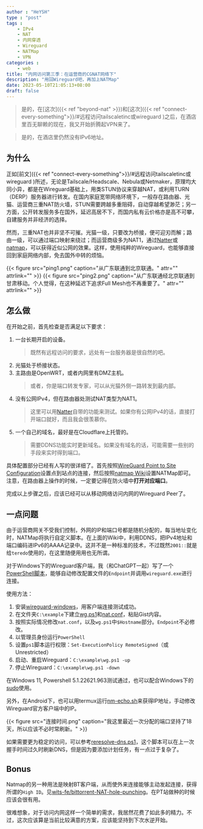 ```yaml
---
author : "HeYSH"
type : "post"
tags :
    - IPv4
    - NAT
    - 内网穿透
    - Wireguard
    - NATMap
    - VPN
categories :
    - web
title: "内网访问第三季：在运营商的CGNAT网络下"
description: "用回Wireguard吧，再加上NATMap"
date: 2023-05-10T21:05:13+08:00
draft: false
---
```


> 是的，在[这次]({{< ref "beyond-nat" >}})和[这次]({{< ref "connect-every-something">}}/#远程访问tailscaletinc或wireguard )之后，在酒店里百无聊赖的现在，我又开始折腾起VPN来了。

> 是的，在酒店里仍然没有IPv6地址。

## 为什么

正如[前文]({{< ref "connect-every-something">}}/#远程访问tailscaletinc或wireguard )所述，无论是Tailscale/Headscale、Nebula或Netmaker，原理均大同小异，都是在Wireguard基础上，用类STUN协议来穿越NAT，或利用TURN（DERP）服务器进行转发。在国内家庭宽带网络环境下，一般存在路由器、光猫、运营商三重NAT防火墙，STUN需要跨越多重阻碍，自动穿越希望渺茫；另一方面，公开转发服务多在国外，延迟高居不下，而国内私有云价格亦是高不可攀，自建服务并非经济的选择。

然而，三重NAT也并非坚不可摧。光猫一级，只要改为桥接，便可迎刃而解；路由一级，可以通过端口映射来绕过；而运营商级多为NAT1，通过[Natter](https://github.com/MikeWang000000/Natter/tree/v0.9)或[natmap](https://github.com/heiher/natmap)，可以获得近似公网的效果。这样，使用纯粹的Wireguard，也能够直接回到家庭网络内部，免去国外中转的烦恼。

{{< figure src="ping1.png" caption="从广东联通到北京联通。" attr="" attrlink="" >}}
{{< figure src="ping2.png" caption="从广东联通经北京联通到甘肃移动。个人觉得，在这种延迟下追求Full Mesh也不再重要了。" attr="" attrlink="" >}}


## 怎么做

在开始之前，首先检查是否满足以下要求：

1. 一台长期开启的设备。
    > 既然有远程访问的要求，远处有一台服务器是很自然的吧。
1. 光猫处于桥接状态。
1. 主路由是OpenWRT，或者内网里有DMZ主机。
    > 或者，你是端口转发专家，可以从光猫外侧一路转发到最内部。
1. 没有公网IPv4，但在路由器处测试NAT类型为NAT1。
    > 这里可以用[Natter](https://github.com/MikeWang000000/Natter/tree/v0.9)自带的功能来测试。如果你有公网IPv4的话，直接打开端口就好，而且我会很羡慕你。
1. 一个自己的域名，最好是在Cloudflare上托管的。
    > 需要DDNS功能实时更新域名。如果没有域名的话，可能需要一些别的手段来实时得到端口。

具体配置部分已经有人写的很详细了。首先按照[WireGuard Point to Site Configuration](https://www.procustodibus.com/blog/2020/11/wireguard-point-to-site-config/)设置点到站点的连接，然后按照[natmap Wiki](https://github.com/heiher/natmap/wiki/wireguard)设置NATMap即可。注意，在路由器上操作的时候，一定要记得在防火墙中**打开对应端口**。

完成以上步骤之后，应该已经可以从移动网络访问内网的Wireguard Peer了。

## 一点问题

由于运营商网关不受我们控制，外网的IP和端口号都是随机分配的，每当地址变化时，NATMap将执行自定义脚本。在上面的Wiki中，利用DDNS，把IPv4地址和端口编码进IPv6的AAAA记录中。这并不是一种标准的技术，不过既然`2001::`就是给`teredo`使用的，在这里随便用用也无所谓。

对于Windows下的Wireguard客户端，我（和ChatGPT一起）写了一个[PowerShell脚本](https://gist.github.com/heyeshuang/0054c73e3f2762f12a16165a5cfe8213#file-wg-ps1)，能够自动修改配置文件的`Endpoint`并调用`wireguard.exe`进行连接。

使用方法：

1. 安装[wireguard-windows](https://github.com/WireGuard/wireguard-windows/blob/master/docs/enterprise.md)，用客户端连接测试成功。
2. 在文件夹`C:\example`下建立[wg.ps1](https://gist.github.com/heyeshuang/0054c73e3f2762f12a16165a5cfe8213#file-wg-ps1)和[nat.conf](https://gist.github.com/heyeshuang/0054c73e3f2762f12a16165a5cfe8213#file-nat-conf)，粘贴Gist内容。
3. 按照实际情况修改`nat.conf`，以及`wg.ps1`中`$Hostname`部分。`Endpoint`不必修改。
4. 以管理员身份运行`PowerShell`
5. 设置`ps1`脚本运行权限：`Set-ExecutionPolicy RemoteSigned`（或Unrestricted）
6. 启动、重启Wireguard：`C:\example\wg.ps1 -up`
7. 停止Wireguard：`C:\example\wg.ps1 -down`

在Windows 11, Powershell  5.1.22621.963测试通过，也可以配合Windows下的[sudo](https://bjansen.github.io/scoop-apps/main/sudo/)使用。

另外，在Android下，也可以用termux运行[nm-echo.sh](https://gist.github.com/heyeshuang/0054c73e3f2762f12a16165a5cfe8213#file-nm-echo-sh)来获得IP地址，手动修改Wireguard官方客户端中的IP。

{{< figure src="连接时间.png" caption="我这里最近一次分配的端口坚持了18天，所以应该不必时常刷新。" >}}

如果需要更为稳定的访问，可以参考[reresolve-dns.ps1](https://gist.github.com/z0mb1e-kgd/54aede86adf2e30e390dba13886d18e1)，这个脚本可以在上一次握手时间过久时刷新DNS，但是因为要添加计划任务，有一点过于复杂了。

## Bonus

Natmap的另一种用法是映射BT客户端，从而使外来连接能够主动发起连接，获得所谓的`High ID`。见[wits-fe/bittorrent-NAT-hole-punching](https://github.com/wits-fe/bittorrent-NAT-hole-punching)。在PT站做种的时候应该会很有用。

很难想象，对于访问内网这样一个简单的需求，我居然花费了如此多的精力。不过，这次应该算是当前比较满意的方案，应该能坚持到下次水逆开始。
